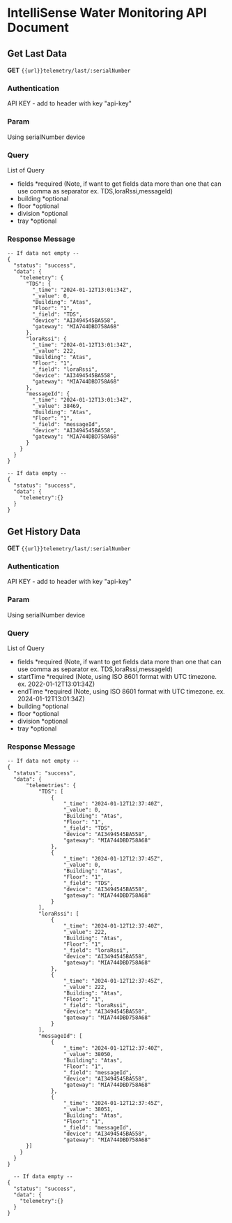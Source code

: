 # IntelliSense Water Monitoring API Document

## Get Last Data 
  **GET** ```{{url}}telemetry/last/:serialNumber```

  ### Authentication
  API KEY - add to header with key "api-key"

  ### Param
  Using serialNumber device

  ### Query
  List of Query
  - fields *required (Note, if want to get fields data more than one that can use comma as separator ex. TDS,loraRssi,messageId)
  - building *optional
  - floor *optional
  - division *optional
  - tray *optional

  ### Response Message
  ```
  -- If data not empty --
  {
    "status": "success",
    "data": {
      "telemetry": {
        "TDS": {
          "_time": "2024-01-12T13:01:34Z",
          "_value": 0,
          "Building": "Atas",
          "Floor": "1",
          "_field": "TDS",
          "device": "AI3494545BA558",
          "gateway": "MIA744DBD758A68"
        },
        "loraRssi": {
          "_time": "2024-01-12T13:01:34Z",
          "_value": 222,
          "Building": "Atas",
          "Floor": "1",
          "_field": "loraRssi",
          "device": "AI3494545BA558",
          "gateway": "MIA744DBD758A68"
        },
        "messageId": {
          "_time": "2024-01-12T13:01:34Z",
          "_value": 38469,
          "Building": "Atas",
          "Floor": "1",
          "_field": "messageId",
          "device": "AI3494545BA558",
          "gateway": "MIA744DBD758A68"
        }
      }
    }
  }

  -- If data empty --
  {
    "status": "success",
    "data": {
      "telemetry":{}
    }
  }
  ```
<div style="page-break-after: always;"></div>

## Get History Data 
  **GET** ```{{url}}telemetry/last/:serialNumber```

  ### Authentication
  API KEY - add to header with key "api-key"

  ### Param
  Using serialNumber device

  ### Query
  List of Query
  - fields *required (Note, if want to get fields data more than one that can use comma as separator ex. TDS,loraRssi,messageId)
  - startTime *required (Note, using ISO 8601 format with UTC timezone. ex. 2022-01-12T13:01:34Z)
  - endTime *required (Note, using ISO 8601 format with UTC timezone. ex. 2024-01-12T13:01:34Z)
  - building *optional
  - floor *optional
  - division *optional
  - tray *optional

  ### Response Message
  ```
  -- If data not empty --
  {
	"status": "success",
	"data": {
		"telemetries": {
			"TDS": [
				{
					"_time": "2024-01-12T12:37:40Z",
					"_value": 0,
					"Building": "Atas",
					"Floor": "1",
					"_field": "TDS",
					"device": "AI3494545BA558",
					"gateway": "MIA744DBD758A68"
				},
				{
					"_time": "2024-01-12T12:37:45Z",
					"_value": 0,
					"Building": "Atas",
					"Floor": "1",
					"_field": "TDS",
					"device": "AI3494545BA558",
					"gateway": "MIA744DBD758A68"
				}
			],
			"loraRssi": [
				{
					"_time": "2024-01-12T12:37:40Z",
					"_value": 222,
					"Building": "Atas",
					"Floor": "1",
					"_field": "loraRssi",
					"device": "AI3494545BA558",
					"gateway": "MIA744DBD758A68"
				},
				{
					"_time": "2024-01-12T12:37:45Z",
					"_value": 222,
					"Building": "Atas",
					"Floor": "1",
					"_field": "loraRssi",
					"device": "AI3494545BA558",
					"gateway": "MIA744DBD758A68"
				}
			],
			"messageId": [
				{
					"_time": "2024-01-12T12:37:40Z",
					"_value": 38050,
					"Building": "Atas",
					"Floor": "1",
					"_field": "messageId",
					"device": "AI3494545BA558",
					"gateway": "MIA744DBD758A68"
				},
				{
					"_time": "2024-01-12T12:37:45Z",
					"_value": 38051,
					"Building": "Atas",
					"Floor": "1",
					"_field": "messageId",
					"device": "AI3494545BA558",
					"gateway": "MIA744DBD758A68"
        }]
      }
    }
  }

    -- If data empty --
  {
    "status": "success",
    "data": {
      "telemetry":{}
    }
  }
  ```